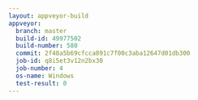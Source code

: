 ```yaml
---
layout: appveyor-build
appveyor:
  branch: master
  build-id: 49977502
  build-number: 580
  commit: 2f48a5b69cfcca891c7f00c3aba12647d01db300
  job-id: q8i5et3v12n2bx30
  job-number: 4
  os-name: Windows
  test-result: 0
---
```


